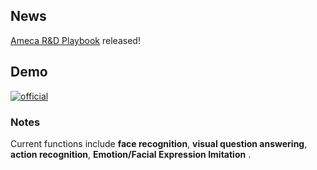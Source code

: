 ## News
[Ameca R&D Playbook](./DEBUG/Ameca%20R&D%20Playbook.md) released!


## Demo
[![official](https://github.com/lipzh5/Ameca.github.io/assets/19634813/69bb3dc9-2145-4cf2-94dc-0a7ebc40e7d4)](https://www.youtube.com/watch?v=OUDPcn_7pts&t=2s) 

<!---[![official](https://github.com/user-attachments/assets/031261ee-d63f-478a-8639-3f7103891105)](https://www.youtube.com/watch?v=OUDPcn_7pts&t=2s)-->

### Notes
Current functions include **face recognition**, **visual question answering**, **action recognition**, **Emotion/Facial Expression Imitation** .

